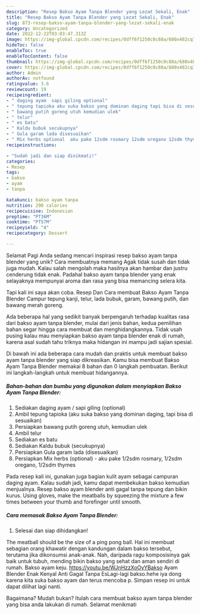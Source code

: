 ```yaml
---
description: "Resep Bakso Ayam Tanpa Blender yang Lezat Sekali, Enak"
title: "Resep Bakso Ayam Tanpa Blender yang Lezat Sekali, Enak"
slug: 873-resep-bakso-ayam-tanpa-blender-yang-lezat-sekali-enak
category: Uncategorized
date: 2022-12-22T03:03:47.313Z
image: https://img-global.cpcdn.com/recipes/0dff6f1250c0c88a/680x482cq70/bakso-ayam-tanpa-blender-foto-resep-utama.jpg
hideToc: false
enableToc: true
enableTocContent: false
thumbnail: https://img-global.cpcdn.com/recipes/0dff6f1250c0c88a/680x482cq70/bakso-ayam-tanpa-blender-foto-resep-utama.jpg
cover: https://img-global.cpcdn.com/recipes/0dff6f1250c0c88a/680x482cq70/bakso-ayam-tanpa-blender-foto-resep-utama.jpg
author: Admin
authorAv: notfound
ratingvalue: 3.6
reviewcount: 19
recipeingredient:
- " daging ayam  sapi giling optional"
- " tepung tapioka aku suka bakso yang dominan daging tapi bisa di sesuaikan"
- " bawang putih goreng utuh kemudian ulek"
- " telur"
- " es batu"
- " Kaldu bubuk secukupnya"
- " Gula garam lada disesuaikan"
- " Mix herbs optional  aku pake 12sdm rosmary 12sdm oregano 12sdm thymes"
recipeinstructions:

- "Sudah jadi dan siap dinikmati!"
categories:
- Resep
tags:
- bakso
- ayam
- tanpa

katakunci: bakso ayam tanpa 
nutrition: 290 calories
recipecuisine: Indonesian
preptime: "PT36M"
cooktime: "PT57M"
recipeyield: "4"
recipecategory: Dessert

---
```



Selamat Pagi Anda sedang mencari inspirasi resep bakso ayam tanpa blender yang unik? Cara membuatnya memang Agak tidak susah dan tidak juga mudah. Kalau salah mengolah maka hasilnya akan hambar dan justru cenderung tidak enak. Padahal bakso ayam tanpa blender yang enak selayaknya mempunyai aroma dan rasa yang bisa memancing selera kita.


Tapi kali ini saya akan coba. Resep Dan Cara membuat Bakso Ayam Tanpa Blender Campur tepung kanji, telur, lada bubuk, garam, bawang putih, dan bawang merah goreng.

Ada beberapa hal yang sedikit banyak berpengaruh terhadap kualitas rasa dari bakso ayam tanpa blender, mulai dari jenis bahan, kedua pemilihan bahan segar hingga cara membuat dan menghidangkannya. Tidak usah pusing kalau mau menyiapkan bakso ayam tanpa blender enak di rumah, karena asal sudah tahu triknya maka hidangan ini mampu jadi sajian spesial.


Di bawah ini ada beberapa cara mudah dan praktis untuk membuat bakso ayam tanpa blender yang siap dikreasikan. Kamu bisa membuat Bakso Ayam Tanpa Blender memakai 8 bahan dan 0 langkah pembuatan. Berikut ini langkah-langkah untuk membuat hidangannya.

<!--inarticleads1-->

##### Bahan-bahan dan bumbu yang digunakan dalam menyiapkan Bakso Ayam Tanpa Blender:

1. Sediakan  daging ayam / sapi giling (optional)
1. Ambil  tepung tapioka (aku suka bakso yang dominan daging, tapi bisa di sesuaikan)
1. Persiapkan  bawang putih goreng utuh, kemudian ulek
1. Ambil  telur
1. Sediakan  es batu
1. Sediakan  Kaldu bubuk (secukupnya)
1. Persiapkan  Gula garam lada (disesuaikan)
1. Persiapkan  Mix herbs (optional) - aku pake 1/2sdm rosmary, 1/2sdm oregano, 1/2sdm thymes


Pada resep kali ini, gunakan juga bagian kulit ayam sebagai campuran daging ayam. Kalau sudah jadi, kamu dapat membekukan bakso kemudian menjualnya. Resep bakso ayam blender anti gagal tanpa tepung dan bikin kurus. Using gloves, make the meatballs by squeezing the mixture a few times between your thumb and forefinger until smooth. 

<!--inarticleads2-->

##### Cara memasak Bakso Ayam Tanpa Blender:


1. Selesai dan siap dihidangkan!

The meatball should be the size of a ping pong ball. Hal ini membuat sebagian orang khawatir dengan kandungan dalam bakso tersebut, terutama jika dikonsumsi anak-anak. Nah, daripada ragu komposisinya gak baik untuk tubuh, mending bikin bakso yang sehat dan aman sendiri di rumah. Bakso ayam keju. https://youtu.be/WJnHzzXoOyYBakso Ayam Blender Enak Kenyal Anti Gagal Tanpa EsLagi-lagi bakso.hehe iya dong karena kita suka bakso ayam dan terus mencoba p. Simpan resep ini untuk dapat dilihat lagi nanti. 

Bagaimana? Mudah bukan? Itulah cara membuat bakso ayam tanpa blender yang bisa anda lakukan di rumah. Selamat menikmati
